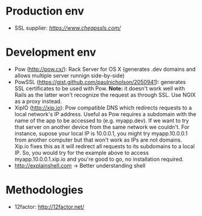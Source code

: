 # Production env
* SSL supplier: *https://www.cheapssls.com/*

# Development env
* Pow (http://pow.cx/): Rack Server for OS X (generates .dev domains and allows multiple server runnign side-by-side)
* PowSSL (https://gist.github.com/paulnicholson/2050941): generates SSL certificates to be used with Pow. **Note:** it doesn't work well with Rails as the latter won't recognize the request as through SSL. Use NGIX as a proxy instead.
* XipIO (http://xip.io): Pow compatible DNS which redirects requests to a local network's IP address. Useful as Pow requires a subdomain with the name of the app to be accessed to (e.g. myapp.dev). If we want to try that server on another device from the same network we couldn't. For instance, supose your local IP is 10.0.0.1, you might try myapp.10.0.0.1 from another computer but that won't work as IPs are not domains. Xip.io fixes this as it will redirect all requests to its subdomains to a local IP. So, you would try for the example above to access myapp.10.0.0.1.xip.io and you're good to go, no installation required.
* http://explainshell.com -> Better understanding shell

# Methodologies
* 12factor: http://12factor.net/
